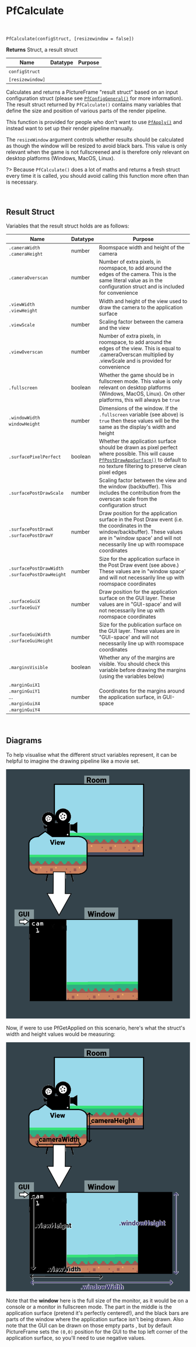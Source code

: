 # PfCalculate

&nbsp;

`PfCalculate(configStruct, [resizewindow = false])`

**Returns** Struct, a result struct

|Name            |Datatype|Purpose|
|----------------|--------|-------|
|`configStruct`  |        |       |
|`[resizewindow]`|        |       |

Calculates and returns a PictureFrame "result struct" based on an input configuration struct (please see [`PfConfigGeneral()`](PfConfigGeneral]) for more information). The result struct returned by `PfCalculate()` contains many variables that define the size and position of various parts of the render pipeline.

This function is provided for people who don't want to use [`PfApply()`](PfApply) and instead want to set up their render pipeline manually.

The `resizeWindow` argument controls whether results should be calculated as though the window will be resized to avoid black bars. This value is only relevant when the game is not fullscreened and is therefore only relevant on desktop platforms (Windows, MacOS, Linux).

?> Because `PfCalculate()` does a lot of maths and returns a fresh struct every time it is called, you should avoid calling this function more often than is necessary.

&nbsp;

## Result Struct

Variables that the result struct holds are as follows:

|Name                                               |Datatype|Purpose                                                     |
|---------------------------------------------------|--------|------------------------------------------------------------|
|`.cameraWidth`<br>`.cameraHeight`                  |number  |Roomspace width and height of the camera            |
|`.cameraOverscan`                                  |number  |Number of extra pixels, in roomspace, to add around the edges of the camera. This is the same literal value as in the configuration struct and is included for convenience|
|`.viewWidth`<br>`.viewHeight`                      |number  |Width and height of the view used to draw the camera to the application surface|
|`.viewScale`                                       |number  |Scaling factor between the camera and the view|
|`.viewOverscan`                                    |number  |Number of extra pixels, in roomspace, to add around the edges of the view. This is equal to .cameraOverscan multiplied by .viewScale and is provided for convenience|
|`.fullscreen`                                      |boolean |Whether the game should be in fullscreen mode. This value is only relevant on desktop platforms (Windows, MacOS, Linux). On other platforms, this will always be `true`|
|`.windowWidth`<br>`windowHeight`                   |number  |Dimensions of the window. If the `.fullscreen` variable (see above) is `true` then these values will be the same as the display's width and height|
|`.surfacePixelPerfect`                             |boolean |Whether the application surface should be drawn as pixel perfect where possible. This will cause [`PfPostDrawAppSurface()`](PfPostDrawAppSurface) to default to no texture filtering to preserve clean pixel edges|
|`.surfacePostDrawScale`                            |number  |Scaling factor between the view and the window (backbuffer). This includes the contribution from the overscan scale from the configuration struct|
|`.surfacePostDrawX`<br>`.surfacePostDrawY`         |number  |Draw position for the application surface in the Post Draw event (i.e. the coordinates in the window/backbuffer). These values are in "window space' and will not necessarily line up with roomspace coordinates|
|`.surfacePostDrawWidth`<br>`.surfacePostDrawHeight`|number  |Size for the application surface in the Post Draw event (see above.) These values are in "window space' and will not necessarily line up with roomspace coordinates|
|`.surfaceGuiX`<br>`.surfaceGuiY`                   |number  |Draw position for the application surface on the GUI layer. These values are in "GUI-space' and will not necessarily line up with roomspace coordinates|
|`.surfaceGuiWidth`<br>`.surfaceGuiHeight`          |number  |Size for the publication surface on the GUI layer. These values are in "GUI-space' and will not necessarily line up with roomspace coordinates|
|`.marginsVisible`                                  |boolean |Whether any of the margins are visible. You should check this variable before drawing the margins (using the variables below)|
|`.marginGuiX1`<br>`.marginGuiY1`<br>…<br>`.marginGuiX4`<br>`.marginGuiY4`|number|Coordinates for the margins around the application surface, in GUI-space|

&nbsp;

## Diagrams

To help visualise what the different struct variables represent, it can be helpful to imagine the drawing pipeline like a movie set.

![image](../assets/diagram1h.png)

Now, if were to use PfGetApplied on this scenario, here's what the struct's width and height values would be measuring:

![image](../assets/diagram2c.png)

Note that the **window** here is the full size of the monitor, as it would be on a console or a monitor in fullscreen mode. The part in the middle is the application surface (pretend it's perfectly centered!), and the black bars are parts of the window where the application surface isn't being drawn. Also note that the GUI can be drawn on those empty parts , but by default PictureFrame sets the `(0,0)` position for the GUI to the top left corner of the application surface, so you'll need to use negative values.